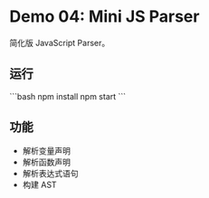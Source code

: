 # Demo 04: Mini JS Parser

简化版 JavaScript Parser。

## 运行

\`\`\`bash
npm install
npm start
\`\`\`

## 功能

- 解析变量声明
- 解析函数声明
- 解析表达式语句
- 构建 AST
